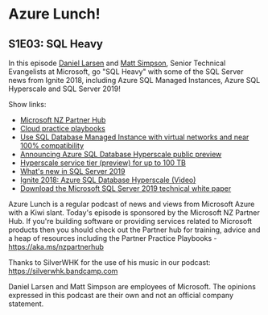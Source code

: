 # Azure Lunch!

## S1E03: SQL Heavy

<p>In this episode <a href="https://twitter.com/DanielLarsenNZ"> Daniel Larsen</a> and
<a href="https://twitter.com/msimpsonnz">Matt Simpson</a>, Senior Technical Evangelists at
Microsoft, go "SQL Heavy" with some of the SQL Server news from Ignite 2018, including Azure SQL
Managed Instances, Azure SQL Hyperscale and SQL Server 2019!</p>

<p>Show links:</p>
<ul>
<li><a href="https://aka.ms/nzpartnerhub">Microsoft NZ Partner Hub</a></li>
<li><a href="https://partner.microsoft.com/en-nz/campaigns/cloud-practice-playbooks">Cloud practice playbooks</a></li>
<li><a href="https://docs.microsoft.com/en-us/azure/sql-database/sql-database-managed-instance">Use SQL Database Managed Instance with virtual networks and near 100% compatibility</a></li>
<li><a href="https://azure.microsoft.com/en-us/blog/announcing-azure-sql-database-hyperscale-public-preview/">Announcing Azure SQL Database Hyperscale public preview</a></li>
<li><a href="https://docs.microsoft.com/en-us/azure/sql-database/sql-database-service-tier-hyperscale">Hyperscale service tier (preview) for up to 100 TB</a></li>
<li><a href="https://docs.microsoft.com/en-us/sql/sql-server/what-s-new-in-sql-server-ver15?view=sqlallproducts-allversions">What's new in SQL Server 2019</a>
<li><a href="https://myignite.techcommunity.microsoft.com/sessions/65798#ignite-html-anchor">Ignite 2018: Azure SQL Database Hyperscale (Video)</a></li>
<li><a href="https://info.microsoft.com/ww-landing-SQLDB-Microsoft-SQL-Server-WhitePaper.html">Download the Microsoft SQL Server 2019 technical white paper</a></li>
</ul>

<p>Azure Lunch is a regular podcast of news and views from Microsoft Azure with a Kiwi slant. Today's episode
is sponsored by the Microsoft NZ Partner Hub. If you're building software or providing services related
to Microsoft products then you should check out the Partner hub for training, advice and a heap of resources
including the Partner Practice Playbooks - <a href="https://aka.ms/nzpartnerhub">https://aka.ms/nzpartnerhub</a></p>

<p>Thanks to SilverWHK for the use of his music in our podcast: <a href="https://silverwhk.bandcamp.com/">https://silverwhk.bandcamp.com</a></p>

<p>Daniel Larsen and Matt Simpson are employees of Microsoft. The opinions expressed in this podcast are
their own and not an official company statement.</p>
